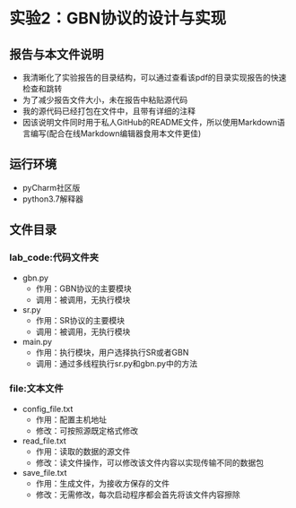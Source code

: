 # 实验2：GBN协议的设计与实现
## 报告与本文件说明
- 我清晰化了实验报告的目录结构，可以通过查看该pdf的目录实现报告的快速检查和跳转
- 为了减少报告文件大小，未在报告中粘贴源代码
- 我的源代码已经打包在文件中，且带有详细的注释
- 因该说明文件同时用于私人GitHub的README文件，所以使用Markdown语言编写(配合在线Markdown编辑器食用本文件更佳)
## 运行环境
- pyCharm社区版
- python3.7解释器
## 文件目录
### lab_code:代码文件夹
- gbn.py
    - 作用：GBN协议的主要模块
    - 调用：被调用，无执行模块
- sr.py
    - 作用：SR协议的主要模块
    - 调用：被调用，无执行模块
- main.py
    - 作用：执行模块，用户选择执行SR或者GBN
    - 调用：通过多线程执行sr.py和gbn.py中的方法
### file:文本文件
- config_file.txt
    - 作用：配置主机地址
    - 修改：可按照源既定格式修改
- read_file.txt
    - 作用：读取的数据的源文件
    - 修改：读文件操作，可以修改该文件内容以实现传输不同的数据包
- save_file.txt
    - 作用：生成文件，为接收方保存的文件
    - 修改：无需修改，每次启动程序都会首先将该文件内容擦除
